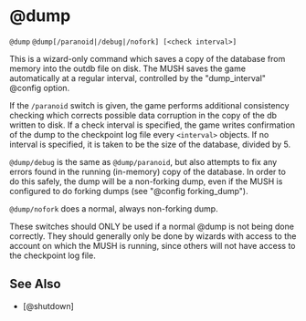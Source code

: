 # @dump
`@dump`
`@dump[/paranoid|/debug|/nofork] [<check interval>]`

This is a wizard-only command which saves a copy of the database from memory into the outdb file on disk. The MUSH saves the game automatically at a regular interval, controlled by the "dump_interval" @config option.

If the `/paranoid` switch is given, the game performs additional consistency checking which corrects possible data corruption in the copy of the db written to disk. If a check interval is specified, the game writes confirmation of the dump to the checkpoint log file every `<interval>` objects. If no interval is specified, it is taken to be the size of the database, divided by 5.

`@dump/debug` is the same as `@dump/paranoid`, but also attempts to fix any errors found in the running (in-memory) copy of the database. In order to do this safely, the dump will be a non-forking dump, even if the MUSH is configured to do forking dumps (see "@config forking_dump").

`@dump/nofork` does a normal, always non-forking dump.

These switches should ONLY be used if a normal @dump is not being done correctly. They should generally only be done by wizards with access to the account on which the MUSH is running, since others will not have access to the checkpoint log file.


## See Also
- [@shutdown]

